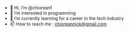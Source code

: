 - 👋 Hi, I’m @chiorean1
- 👀 I’m interested in programming
- 🌱 I’m currently learning for a career in the tech industry
- 📫 How to reach me : chioreannick@gmail.com
<!---
chiorean1/chiorean1 is a ✨ special ✨ repository because its `README.md` (this file) appears on your GitHub profile.
You can click the Preview link to take a look at your changes.
--->
